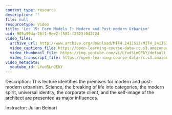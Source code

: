 ```yaml
---
content_type: resource
description: ''
file: null
resourcetype: Video
title: 'Lec 19: Form Models I: Modern and Post-modern Urbanism'
uid: 985a99da-26f1-9ee2-f503-f2323f042224
video_files:
  archive_url: http://www.archive.org/download/MIT4.241JS13/MIT4_241JS13_lec19_300k.mp4
  video_captions_file: https://open-learning-course-data-rc.s3.amazonaws.com/4-241j-theory-of-city-form-spring-2013/0807f5dae9935716a9f01b0174aac5da_LYudSLnQEkY.vtt
  video_thumbnail_file: https://img.youtube.com/vi/LYudSLnQEkY/default.jpg
  video_transcript_file: https://open-learning-course-data-rc.s3.amazonaws.com/4-241j-theory-of-city-form-spring-2013/7f693afeae990333a88e5745cd46bcfc_LYudSLnQEkY.pdf
video_metadata:
  youtube_id: LYudSLnQEkY
---
```


Description: This lecture identifies the premises for modern and post-modern urbanism. Science, the breaking of life into categories, the modern spirit, universal identity, the corporate client, and the self-image of the architect are presented as major influences.

Instructor: Julian Beinart